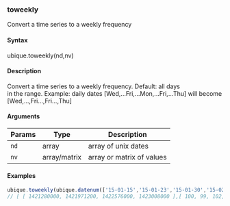 ### toweekly

Convert a time series to a weekly frequency


#### Syntax

ubique.toweekly(nd,nv)


#### Description

Convert a time series to a weekly frequency. Default: all days  
in the range. Example: daily dates [Wed,...Fri,...Mon,...Fri,...Thu] will become  
[Wed,...,Fri...,Fri...,Thu]  



#### Arguments

|Params|Type|Description
|---------|----|-----------
|`nd` | array | array of unix dates
|`nv` | array/matrix | array or matrix of values


#### Examples

```js
ubique.toweekly(ubique.datenum(['15-01-15','15-01-23','15-01-30','15-02-04'],'YY-MM-DD'),[100,99,102,103,98]);
// [ [ 1421280000, 1421971200, 1422576000, 1423008000 ],[ 100, 99, 102, 103 ] ]
```

